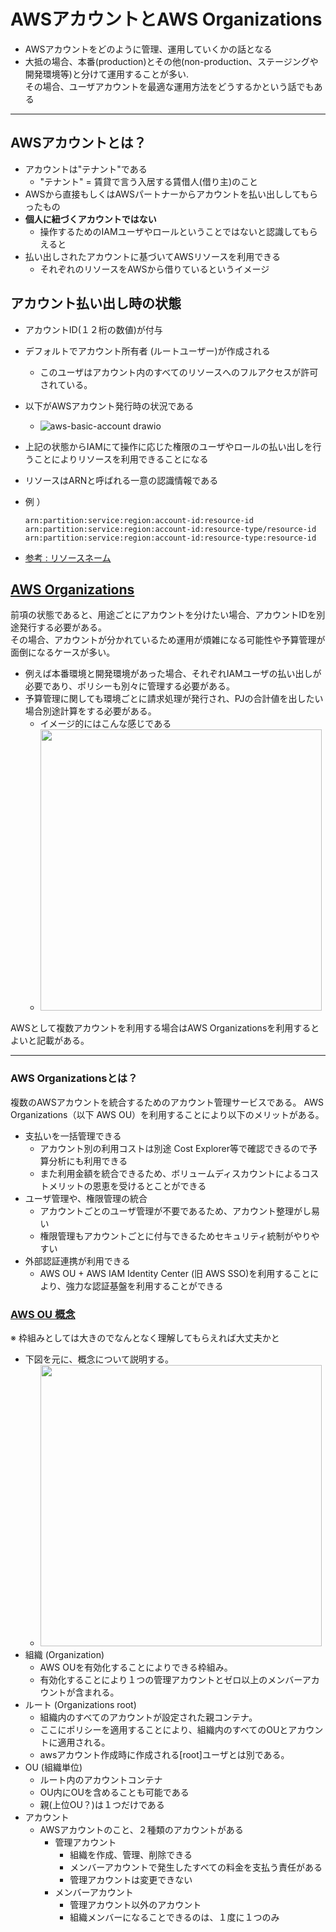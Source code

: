 # AWSアカウントとAWS Organizations
- AWSアカウントをどのように管理、運用していくかの話となる
- 大抵の場合、本番(production)とその他(non-production、ステージングや開発環境等)と分けて運用することが多い.   
その場合、ユーザアカウントを最適な運用方法をどうするかという話でもある

---
## AWSアカウントとは？
- アカウントは"テナント"である
  - "テナント" = 賃貸で言う入居する賃借人(借り主)のこと
- AWSから直接もしくはAWSパートナーからアカウントを払い出ししてもらったもの
- __個人に紐づくアカウントではない__
  - 操作するためのIAMユーザやロールということではないと認識してもらえると
- 払い出しされたアカウントに基づいてAWSリソースを利用できる
   - それぞれのリソースをAWSから借りているというイメージ

## アカウント払い出し時の状態
- アカウントID(１２桁の数値)が付与
- デフォルトでアカウント所有者 (ルートユーザー)が作成される
   - このユーザはアカウント内のすべてのリソースへのフルアクセスが許可されている。
- 以下がAWSアカウント発行時の状況である
   - ![aws-basic-account drawio](https://user-images.githubusercontent.com/125415634/235079336-73ecf537-7358-49d9-92f3-ec300dde92f5.png)

- 上記の状態からIAMにて操作に応じた権限のユーザやロールの払い出しを行うことによりリソースを利用できることになる
- リソースはARNと呼ばれる一意の認識情報である
- 例 ）
   ```
   arn:partition:service:region:account-id:resource-id
   arn:partition:service:region:account-id:resource-type/resource-id
   arn:partition:service:region:account-id:resource-type:resource-id
   ```
- [参考 : リソースネーム](https://docs.aws.amazon.com/ja_jp/general/latest/gr/aws-arns-and-namespaces.html)

## [AWS Organizations](https://docs.aws.amazon.com/ja_jp/organizations/latest/userguide/orgs_introduction.html)
前項の状態であると、用途ごとにアカウントを分けたい場合、アカウントIDを別途発行する必要がある。   
その場合、アカウントが分かれているため運用が煩雑になる可能性や予算管理が面倒になるケースが多い。   
- 例えば本番環境と開発環境があった場合、それぞれIAMユーザの払い出しが必要であり、ポリシーも別々に管理する必要がある。
- 予算管理に関しても環境ごとに請求処理が発行され、PJの合計値を出したい場合別途計算をする必要がある。
  - イメージ的にはこんな感じである  
  - <img src="https://user-images.githubusercontent.com/125415634/237005858-a1af0e89-ad73-4aa5-a0cd-7cf1cb5d9fe2.png" width="450">

AWSとして複数アカウントを利用する場合はAWS Organizationsを利用するとよいと記載がある。

---

### AWS Organizationsとは？
複数のAWSアカウントを統合するためのアカウント管理サービスである。
AWS Organizations（以下 AWS OU）を利用することにより以下のメリットがある。
- 支払いを一括管理できる
   - アカウント別の利用コストは別途 Cost Explorer等で確認できるので予算分析にも利用できる
   - また利用金額を統合できるため、ボリュームディスカウントによるコストメリットの恩恵を受けるとことができる
- ユーザ管理や、権限管理の統合
   - アカウントごとのユーザ管理が不要であるため、アカウント整理がし易い
   - 権限管理もアカウントごとに付与できるためセキュリティ統制がやりやすい
- 外部認証連携が利用できる
   - AWS OU + AWS IAM Identity Center (旧 AWS SSO)を利用することにより、強力な認証基盤を利用することができる

### [AWS OU 概念](https://docs.aws.amazon.com/ja_jp/organizations/latest/userguide/orgs_getting-started_concepts.html)
※ 枠組みとしては大きのでなんとなく理解してもらえれば大丈夫かと
- 下図を元に、概念について説明する。
  - <img src="https://user-images.githubusercontent.com/125415634/236995912-7655163f-10a0-48e0-b672-4a7773ce3c76.png" width="450">
- 組織 (Organization)
  - AWS OUを有効化することによりできる枠組み。
  - 有効化することにより１つの管理アカウントとゼロ以上のメンバーアカウントが含まれる。
- ルート (Organizations root)
  - 組織内のすべてのアカウントが設定された親コンテナ。
  - ここにポリシーを適用することにより、組織内のすべてのOUとアカウントに適用される。
  - awsアカウント作成時に作成される[root]ユーザとは別である。
- OU (組織単位)
  - ルート内のアカウントコンテナ
  - OU内にOUを含めることも可能である
  - 親(上位OU？)は１つだけである
- アカウント
  - AWSアカウントのこと、２種類のアカウントがある
    - 管理アカウント
      - 組織を作成、管理、削除できる
      - メンバーアカウントで発生したすべての料金を支払う責任がある
      - 管理アカウントは変更できない
    - メンバーアカウント
      - 管理アカウント以外のアカウント
      - 組織メンバーになることできるのは、１度に１つのみ


   
 
